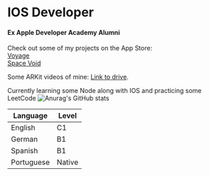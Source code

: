 # IOS Developer
#### Ex Apple Developer Academy Alumni

Check out some of my projects on the App Store:  
[Voyage](https://apps.apple.com/ua/app/voyage-plan/id1629997994)  
[Space Void](https://apps.apple.com/ua/app/space-void/id1588378806)  

Some ARKit videos of mine: [Link to drive](https://drive.google.com/drive/folders/1fnXfPsyyKyjCIl4GTnihEdp56Rk8rA1M?usp=share_link). 

Currently learning some Node along with IOS and practicing some LeetCode
![Anurag's GitHub stats](https://github-readme-stats.vercel.app/api?username=HeitorKun&show_icons=true&theme=transparent)

| Language | Level |
| ------------- | ------------- |
| English | C1 |
| German | B1 |
| Spanish | B1 |
| Portuguese | Native |

